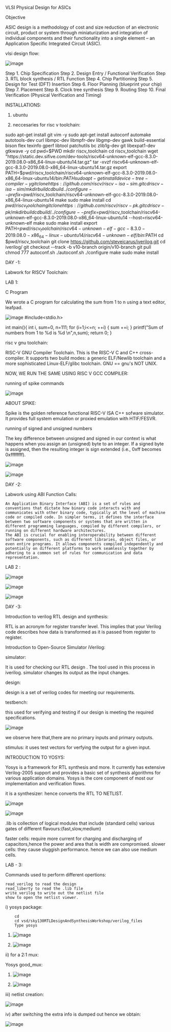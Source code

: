 VLSI Physical Design for ASICs


Objective


ASIC design is a methodology of cost and size reduction of an electronic circuit, product or system through miniaturization and integration of individual components and their functionality into a single element – an Application Specific Integrated Circuit (ASIC).


vlsi design flow:

![image](https://github.com/ughdeiek/pes_asic_class/assets/142580251/71cfc73e-749f-435b-8054-12f9e58d8afb)

Step 1. Chip Specification
Step 2. Design Entry / Functional Verification
Step 3. RTL block synthesis / RTL Function
Step 4. Chip Partitioning
Step 5. Design for Test (DFT) Insertion
Step 6. Floor Planning (blueprint your chip)
Step 7. Placement
Step 8. Clock tree synthesis
Step 9. Routing
Step 10. Final Verification (Physical Verification and Timing)




    



INSTALLATIONS:

1. ubuntu

2. neccesaries for risc v toolchain:

sudo apt-get install git vim -y
sudo apt-get install autoconf automake autotools-dev curl libmpc-dev         libmpfr-dev libgmp-dev gawk build-essential bison flex texinfo     gperf libtool patchutils bc zlib1g-dev git libexpat1-dev gtkwave -y
cd
pwd=$PWD
mkdir riscv_toolchain
cd riscv_toolchain
wget "https://static.dev.sifive.com/dev-tools/riscv64-unknown-elf-gcc-8.3.0-2019.08.0-x86_64-linux-ubuntu14.tar.gz"
tar -xvzf riscv64-unknown-elf-gcc-8.3.0-2019.08.0-x86_64-linux-ubuntu14.tar.gz 
export PATH=$pwd/riscv_toolchain/riscv64-unknown-elf-gcc-8.3.0-2019.08.0-x86_64-linux-ubuntu14/bin:$PATH
sudo apt-get install device-tree-compiler -y
git clone https://github.com/riscv/riscv-isa-sim.git
cd riscv-isa-sim/
mkdir build
cd build
../configure --prefix=$pwd/riscv_toolchain/riscv64-unknown-elf-gcc-8.3.0-2019.08.0-x86_64-linux-ubuntu14
make
sudo make install
cd $pwd/riscv_toolchain
git clone https://github.com/riscv/riscv-pk.git
cd riscv-pk/
mkdir build
cd build/
../configure --prefix=$pwd/riscv_toolchain/riscv64-unknown-elf-gcc-8.3.0-2019.08.0-x86_64-linux-ubuntu14 --host=riscv64-unknown-elf
make
sudo make install
export PATH=$pwd/riscv_toolchain/riscv64-unknown-elf-gcc-8.3.0-2019.08.0-x86_64-linux-ubuntu14/riscv64-unknown-elf/bin:$PATH
cd $pwd/riscv_toolchain
git clone https://github.com/steveicarus/iverilog.git
cd iverilog/
git checkout --track -b v10-branch origin/v10-branch
git pull 
chmod 777 autoconf.sh 
./autoconf.sh 
./configure 
make
sudo make install 



DAY -1:

Labwork for RISCV Toolchain:



LAB 1:



C Program

We wrote a C program for calculating the sum from 1 to n using a text editor, leafpad.


![image](https://github.com/ughdeiek/pes_asic_class/assets/142580251/f1b66028-3d31-4f26-ae4f-1d48e21d577f)
#include<stdio.h>





int main(){
	int i, sum=0, n=111;
	for (i=1;i<=n; ++i) {
	sum +=i;
	}
	printf("Sum of numbers from 1 to %d is %d \n",n,sum);
	return 0;
}

risc v gnu toolchain:

RISC-V GNU Compiler Toolchain. This is the RISC-V C and C++ cross-compiler. It supports two build modes: a generic ELF/Newlib toolchain and a more sophisticated Linux-ELF/glibc toolchain.
GNU == gnu's NOT UNIX.




NOW, WE RUN THE SAME USING RISC V GCC COMPILER:





running of spike commands


![image](https://github.com/ughdeiek/pes_asic_class/assets/142580251/ed2cbcd6-fe10-4a4e-b8a8-f2f851a1d99d)


ABOUT SPIKE:

Spike is the golden reference functional RISC-V ISA C++ sofware simulator. It provides full system emulation or proxied emulation with HTIF/FESVR. 
    

running of signed and unsigned numbers


The key difference between unsigned and signed in our context is what happens when you assign an (unsigned) byte to an integer. If a signed byte is assigned, then the resulting integer is sign extended (i.e., 0xff becomes 0xffffffff).


![image](https://github.com/ughdeiek/pes_asic_class/assets/142580251/4b6d7c4f-c309-4808-b61c-c0621c3e0a6f)


![image](https://github.com/ughdeiek/pes_asic_class/assets/142580251/419d8786-6524-4b00-a5d1-b8085f88e898)



DAY -2:

Labwork using ABI Function Calls:



    An Application Binary Interface (ABI) is a set of rules and conventions that dictate how binary code interacts with and communicates with other binary code, typically at the level of machine code or compiled code. In simpler terms, it defines the interface between two software components or systems that are written in different programming languages, compiled by different compilers, or running on different hardware architectures.
    The ABI is crucial for enabling interoperability between different software components, such as different libraries, object files, or even entire programs. It allows components compiled independently and potentially on different platforms to work seamlessly together by adhering to a common set of rules for communication and data representation.




LAB 2 :


![image](https://github.com/ughdeiek/pes_asic_class/assets/142580251/c6419305-45b5-460e-a093-99b92258b96e)



![image](https://github.com/ughdeiek/pes_asic_class/assets/142580251/e3737755-48da-4121-a1b7-efd408b4241a)



![image](https://github.com/ughdeiek/pes_asic_class/assets/142580251/2652903b-9823-4c1e-a7eb-f98d9e4e3bcf)





DAY -3:

Introduction to verilog RTL design and synthesis:

RTL is an acronym for register transfer level. This implies that your Verilog code describes how data is transformed as it is passed from register to register.



Introduction to Open-Source Simulator iVerilog:

simulator:

It is used for checking our RTL design .
The tool used in this process in iverilog.
simulator changes its output as the input changes.


design:

design is a set of verilog codes for meeting our requirements.

testbench:

this used for verifying and testing if our design is meeting the required specifications.

![image](https://github.com/ughdeiek/pes_asic_class/assets/142580251/1ad8eafc-61a3-41d3-adfd-c01e02716053)

we observe here that,there are no primary inputs and primary outputs.


stimulus:
it uses test vectors for verfying the output for a given input.







INTRODUCTION TO YOSYS:


Yosys is a framework for RTL synthesis and more. It currently has extensive Verilog-2005 support and provides a basic set of synthesis algorithms for various application domains. Yosys is the core component of most our implementation and verification flows.

it is a synthesizer: hence converts the RTL TO NETLIST.


![image](https://github.com/ughdeiek/pes_asic_class/assets/142580251/17bf9ab1-571b-4f2e-8880-20e852a7b338)


![image](https://github.com/ughdeiek/pes_asic_class/assets/142580251/4cdbb7c5-ef21-4ed5-8e2f-2889ab600d74)




.lib is collection of logical modules that include (standard cells) various gates of different flavours:(fast,slow,medium)

faster cells: require more current for charging and discharging of capacitors,hence the power and area that is width are compromised.
slower cells: they cause sluggish performance.
hence we can also use medium cells.



LAB - 3:



Commands used to perform different opertions:

    read_verilog to read the design
    read_liberty to read the .lib file
    write_verilog to write out the netlist file
    show to open the netlist viewer.

i) yosys package:

        cd
        cd vsd/sky130RTLDesignAndSynthesisWorkshop/verilog_files
        Type yosys

1. ![image](https://github.com/ughdeiek/pes_asic_class/assets/142580251/c30aa54a-cd02-4240-ad10-a9b839f92913)

2. ![image](https://github.com/ughdeiek/pes_asic_class/assets/142580251/565a7534-ccfe-452e-9de3-826f67e0e5b9)





ii) for a 2:1 mux:



Yosys good_mux:

1) ![image](https://github.com/ughdeiek/pes_asic_class/assets/142580251/4b800495-0a82-40c9-b443-e15f4d2c053a)

2) ![image](https://github.com/ughdeiek/pes_asic_class/assets/142580251/0d5777eb-8529-49e5-9861-786ba27052c0)


    
    
    
iii) netlist creation:

![image](https://github.com/ughdeiek/pes_asic_class/assets/142580251/7e476f7c-d334-41d8-ad19-2c7940c0960f)





iv) after switching the extra info is dumped out hence we obtain:

![image](https://github.com/ughdeiek/pes_asic_class/assets/142580251/95daa6fd-8855-4699-ae7d-d884c878a3c6)


    






    


    



    

    

























